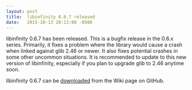 ```yaml
---
layout: post
title:  libinfinity 0.6.7 released
date:   2015-10-13 20:12:00 -0500
---
```


libinfinity 0.6.7 has been released. This is a bugfix release in the 0.6.x series. Primarily, it fixes a problem where the library would cause a crash when linked against glib 2.46 or newer. It also fixes potential crashes in some other uncommon situations. It is recommended to update to this new version of libinfinity, especially if you plan to upgrade glib to 2.46 anytime soon.

libinfinity 0.6.7 can be [downloaded](https://github.com/gobby/gobby/wiki/Download)
from the Wiki page on GitHub.
